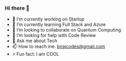 ### Hi there 👋

- 🔭 I’m currently working on Startup
- 🌱 I’m currently learning Full Stack and Azure
- 👯 I’m looking to collaborate on Quantum Computing
- 🤔 I’m looking for help with Code Review
- 💬 Ask me about Tech
- 📫 How to reach me: birajcodes@gmail.com
- ⚡ Fun fact: I am COOL

